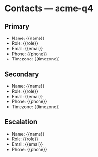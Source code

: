 # Contacts — acme-q4

## Primary
- Name: {{name}}
- Role: {{role}}
- Email: {{email}}
- Phone: {{phone}}
- Timezone: {{timezone}}

## Secondary
- Name: {{name}}
- Role: {{role}}
- Email: {{email}}
- Phone: {{phone}}
- Timezone: {{timezone}}

## Escalation
- Name: {{name}}
- Role: {{role}}
- Email: {{email}}
- Phone: {{phone}}